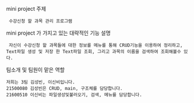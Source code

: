 mini project 주제
	 
	 수강신청 할 과목 관리 프로그램

mini project 가 가지고 있는 대략적인 기능 설명
	 
	 자신이 수강신청 할 과목들에 대한 정보를 메뉴를 통해 CRUD기능을 이용하여 정리하고, Text파일 생성 및 저장 한 Text파일 조회, 그리고 과목의 이름을 검색하여 조회해볼수 있다.

팀소개 및 팀원이 맡은 역할
	 
	저희는 3팀 김성빈, 이신비입니다.
	21500080 김성빈은 CRUD, main, 구조체를 담당합니다.
	21600510 이신비는 파일생성및불러오기, 검색, 메뉴를 담당합니다.
